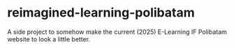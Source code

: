 # reimagined-learning-polibatam
A side project to somehow make the current (2025) E-Learning IF Polibatam website to look a little better.
